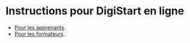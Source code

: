 # Instructions pour DigiStart en ligne

- [Pour les apprenants](help-students.md).
- [Pour les formateurs](help-teachers.md).
